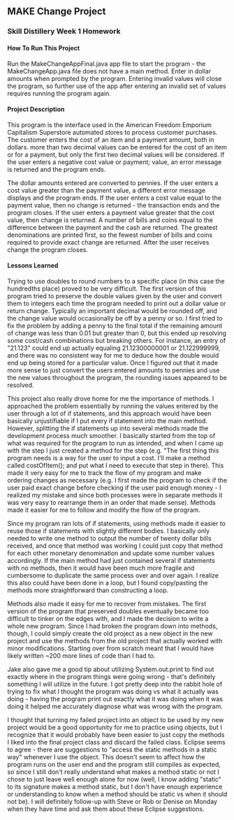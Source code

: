 ## MAKE Change Project

### Skill Distillery Week 1 Homework

#### How To Run This Project
Run the MakeChangeAppFinal.java app file to start the program - the MakeChangeApp.java file does not have a main method. Enter in dollar amounts when prompted by the program. Entering invalid values will close the program, so further use of the app after entering an invalid set of values requires running the program again.

#### Project Description

This program is the interface used in the American Freedom Emporium Capitalism Superstore automated stores to process customer purchases. The customer enters the cost of an item and a payment amount, both in dollars. more than two decimal values can be entered for the cost of an item or for a payment, but only the first two decimal values will be considered. If the user enters a negative cost value or payment; value, an error message is returned and the program ends. 

The dollar amounts entered are converted to pennies. If the user enters a cost value greater than the payment value, a different error message displays and the program ends. If the user enters a cost value equal to the payment value, then no change is returned - the transaction ends and the program closes. If the user enters a payment value greater that the cost value, then change is returned. A number of bills and coins equal to the difference between the payment and the cash are returned. The greatest denominations are printed first, so the fewest number of bills and coins required to provide exact change are returned. After the user receives change the program closes. 


#### Lessons Learned

Trying to use doubles to round numbers to a specific place (in this case the hundredths place) proved to be very difficult. The first version of this program tried to preserve the double values given by the user and convert them to integers each time the program needed to print out a dollar value or return change. Typically an important decimal would be rounded off, and the change value would occasionally be off by a penny or so. I first tried to fix the problem by adding a penny to the final total if the remaining amount of change was less than 0.01 but greater than 0, but this ended up resolving some cost/cash combinations but breaking others. For instance, an entry of "21.123" could end up actually equaling 21.12300000001 or 21.122999999, and there was no consistent way for me to deduce how the double would end up being stored for a particular value. Once I figured out that it made more sense to just convert the users entered amounts to pennies and use the new values throughout the program, the rounding issues appeared to be resolved.

This project also really drove home for me the importance of methods. I approached the problem essentially by running the values entered by the user through a lot of if statements, and this approach would have been basically unjustifiable if I put every if statement into the main method. However, splitting the if statements up into several methods made the development process much smoother. I basically started from the top of what was required for the program to run as intended, and when I came up with the step I just created a method for the step (e.g. "The first thing this program needs is a way for the user to input a cost. I'll make a method called costOfItem(); and put what I need to execute that step in there). This made it very easy for me to track the flow of my program and make ordering changes as necessary (e.g. I first made the program to check if the user paid exact change before checking if the user paid enough money - I realized my mistake and since both processes were in separate methods it was very easy to rearrange them in an order that made sense). Methods made it easier for me to follow and modify the flow of the program.

Since my program ran lots of if statements, using methods made it easier to reuse those if statements with slightly different bodies. I basically only needed to write one method to output the number of twenty dollar bills received, and once that method was working I could just copy that method for each other monetary denomination and update some number values accordingly. If the main method had just contained several if statements with no methods, then it would have been much more fragile and cumbersome to duplicate the same process over and over again. I realize this also could have been done in a loop, but I found copy/pasting the methods more straightforward than constructing a loop.

Methods also made it easy for me to recover from mistakes. The first version of the program that preserved doubles eventually became too difficult to tinker on the edges with, and I made the decision to write a whole new program. Since I had broken the program down into methods, though, I could simply create the old project as a new object in the new project and use the methods from the old project that actually worked with minor modifications. Starting over from scratch meant that I would have likely written ~200 more lines of code than I had to.

Jake also gave me a good tip about utilizing System.out.print to find out exactly where in the program things were going wrong - that's definitely something I will utilize in the future. I got pretty deep into the rabbit hole of trying to fix what I thought the program was doing vs what it actually was doing - having the program print out exactly what it was doing when it was doing it helped me accurately diagnose what was wrong with the program.

I thought that turning my failed project into an object to be used by my new project would be a good opportunity for me to practice using objects, but I recognize that it would probably have been easier to just copy the methods I liked into the final project class and discard the failed class. Eclipse seems to agree - there are suggestions to "access the static methods in a static way" whenever I use the object. This doesn't seem to affect how the program runs on the user end and the program still compiles as expected, so since I still don't really understand what makes a method static or not I chose to just leave well enough alone for now (well, I know adding "static" to its signature makes a method static, but I don't have enough experience or understanding to know when a method should be static vs when it should not be). I will definitely follow-up with Steve or Rob or Denise on Monday when they have time and ask them about these Eclipse suggestions.
